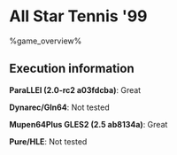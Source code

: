 # All Star Tennis '99 

%game_overview%

## Execution information

**ParaLLEl (2.0-rc2 a03fdcba)**: Great

**Dynarec/Gln64**: Not tested

**Mupen64Plus GLES2 (2.5 ab8134a)**: Great

**Pure/HLE**: Not tested